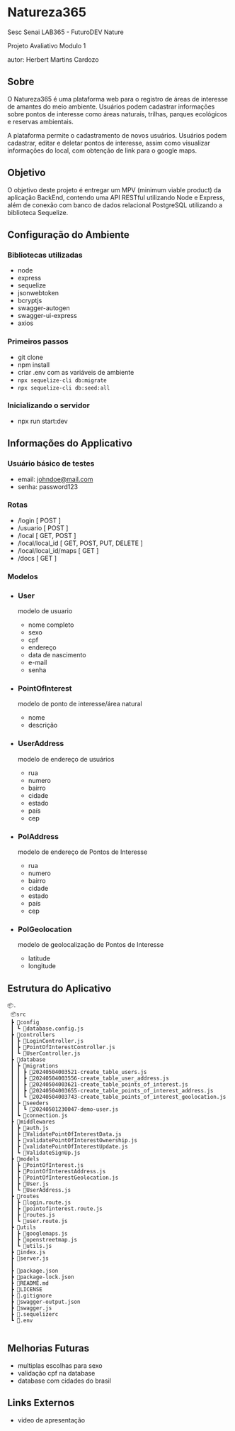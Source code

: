 # Natureza365
Sesc Senai LAB365 - FuturoDEV Nature

Projeto Avaliativo Modulo 1

autor: Herbert Martins Cardozo

## Sobre
O Natureza365 é uma plataforma web para o registro de áreas de interesse de amantes do meio ambiente. Usuários podem cadastrar informações sobre pontos de interesse como áreas naturais, trilhas, parques ecológicos e reservas ambientais. 

A plataforma permite o cadastramento de novos usuários. Usuários podem cadastrar, editar e deletar pontos de interesse, assim como visualizar informações do local, com obtenção de link para o google maps.


## Objetivo
O objetivo deste projeto é entregar um MPV (minimum viable product) da aplicação BackEnd, contendo uma API RESTful utilizando Node e Express, além de conexão com banco de dados relacional PostgreSQL utilizando a biblioteca Sequelize.

## Configuração do Ambiente

### Bibliotecas utilizadas
- node 
- express 
- sequelize 
- jsonwebtoken
- bcryptjs
- swagger-autogen
- swagger-ui-express
- axios

### Primeiros passos
- git clone 
- npm install
- criar .env com as variáveis de ambiente 
- ```npx sequelize-cli db:migrate```
- ```npx sequelize-cli db:seed:all```

### Inicializando o servidor
- npx run start:dev

## Informações do Applicativo

### Usuário básico de testes
- email: johndoe@mail.com
- senha: password123

### Rotas
- /login  [ POST ]
- /usuario [ POST ]
- /local [ GET, POST ]
- /local/local_id [ GET, POST, PUT, DELETE ]
- /local/local_id/maps [ GET ]
- /docs [ GET ]

### Modelos
- ### User
    modelo de usuario
    - nome completo
    - sexo
    - cpf
    - endereço 
    - data de nascimento
    - e-mail
    - senha

- ### PointOfInterest
    modelo de ponto de interesse/área natural
    - nome
    - descrição

- ### UserAddress
    modelo de endereço de usuários
    - rua
    - numero
    - bairro
    - cidade
    - estado
    - país
    - cep
- ### PoIAddress
    modelo de endereço de Pontos de Interesse
    - rua
    - numero
    - bairro
    - cidade
    - estado
    - país
    - cep
- ### PoIGeolocation
    modelo de geolocalização de Pontos de Interesse
    - latitude
    - longitude

## Estrutura do Aplicativo
```
📦.
 📦src
 ┣ 📂config
 ┃ ┗ 📜database.config.js
 ┣ 📂controllers
 ┃ ┣ 📜LoginController.js
 ┃ ┣ 📜PointOfInterestController.js
 ┃ ┗ 📜UserController.js
 ┣ 📂database
 ┃ ┣ 📂migrations
 ┃ ┃ ┣ 📜20240504003521-create_table_users.js
 ┃ ┃ ┣ 📜20240504003556-create_table_user_address.js
 ┃ ┃ ┣ 📜20240504003621-create_table_points_of_interest.js
 ┃ ┃ ┣ 📜20240504003655-create_table_points_of_interest_address.js
 ┃ ┃ ┗ 📜20240504003743-create_table_points_of_interest_geolocation.js
 ┃ ┣ 📂seeders
 ┃ ┃ ┗ 📜20240501230047-demo-user.js
 ┃ ┗ 📜connection.js
 ┣ 📂middlewares
 ┃ ┣ 📜auth.js
 ┃ ┣ 📜ValidatePointOfInterestData.js
 ┃ ┣ 📜validatePointOfInterestOwnership.js
 ┃ ┣ 📜validatePointOfInterestUpdate.js
 ┃ ┗ 📜ValidateSignUp.js
 ┣ 📂models
 ┃ ┣ 📜PointOfInterest.js
 ┃ ┣ 📜PointOfInterestAddress.js
 ┃ ┣ 📜PointOfInterestGeolocation.js
 ┃ ┣ 📜User.js
 ┃ ┗ 📜UserAddress.js
 ┣ 📂routes
 ┃ ┣ 📜login.route.js
 ┃ ┣ 📜pointofinterest.route.js
 ┃ ┣ 📜routes.js
 ┃ ┗ 📜user.route.js
 ┣ 📂utils
 ┃ ┣ 📜googlemaps.js
 ┃ ┣ 📜openstreetmap.js
 ┃ ┗ 📜utils.js
 ┣ 📜index.js
 ┣ 📜server.js
 ┃
 ┣ 📜package.json
 ┣ 📜package-lock.json
 ┣ 📜README.md
 ┣ 📜LICENSE
 ┣ 📜.gitignore
 ┣ 📜swagger-output.json
 ┣ 📜swagger.js
 ┣ 📜.sequelizerc
 ┗ 📜.env
 
 ```
## Melhorias Futuras
- multiplas escolhas para sexo
- validação cpf na database
- database com cidades do brasil

 ## Links Externos
 - video de apresentação